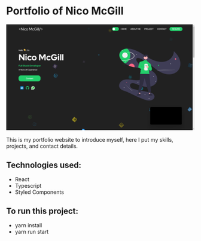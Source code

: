 # Portfolio of Nico McGill

<img src ="https://github.com/Lazysusan01/Personal_website/blob/master/Screenshot%202024-04-13%20174346.png" />
 
This is my portfolio website to introduce myself, here I put my skills, projects, and contact details.


## Technologies used:
- React
- Typescript
- Styled Components
 
## To run this project:
- yarn install
- yarn run start
